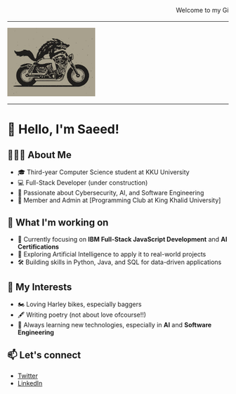 <marquee>Welcome to my GitHub profile! 🌟</marquee> <br/><hr/>
<img src="https://github.com/rootSU5F/rootSU5F/blob/main/8d7b0f3bda4c7651b65e39d9f8be8c72.jpg" width="200" alt="My Image"><br/><hr/>


# 👋 Hello, I'm Saeed!

## 🧑🏻‍💻 About Me
- 🎓 Third-year Computer Science student at KKU University
- 💻 Full-Stack Developer (under construction)  
- 🔐 Passionate about Cybersecurity, AI, and Software Engineering  
- 🤝 Member and Admin at [Programming Club at King Khalid University]
## 🚀 What I'm working on
- 🎯 Currently focusing on **IBM Full-Stack JavaScript Development** and **AI Certifications**
- 🧠 Exploring Artificial Intelligence to apply it to real-world projects
- 🛠 Building skills in Python, Java, and SQL for data-driven applications

## 🎯 My Interests
- 🏍 Loving Harley bikes, especially baggers  
- 🖋 Writing poetry (not about love ofcourse!!)
- 📖 Always learning new technologies, especially in **AI** and **Software Engineering**

## 📫 Let's connect
- [Twitter](https://twitter.com/gzfw__)  
- [LinkedIn](https://linkedin.com/in/saeed-al-asiri)  

<!--
**rootSU5F/rootSU5F** is a ✨ _special_ ✨ repository because its `README.md` (this file) appears on your GitHub profile.

Here are some ideas to get you started:

- 🔭 I’m currently working on ...
- 🌱 I’m currently learning ...
- 👯 I’m looking to collaborate on ...
- 🤔 I’m looking for help with ...
- 💬 Ask me about ...
- 📫 How to reach me: ...
- 😄 Pronouns: ...
- ⚡ Fun fact: ...
-->

